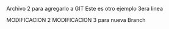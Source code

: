 Archivo 2 para agregarlo a GIT
Este es otro ejemplo
3era linea


MODIFICACION 2
MODIFICACION 3 para nueva Branch
